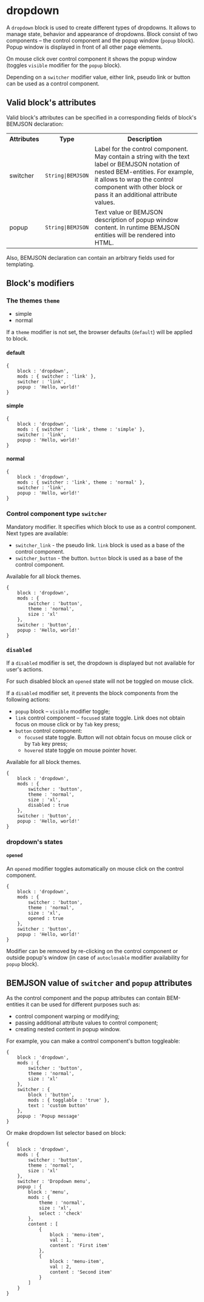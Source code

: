 # dropdown

A `dropdown` block is used to create different types of dropdowns.  It allows to manage state, behavior and appearance of dropdowns. Block consist of two components – the control component and the popup window (`popup` block). Popup window is displayed in front of all other page elements.

On mouse click over control component it shows the popup window (toggles `visible` modifier for the `popup` block).

Depending on a `switcher` modifier value, either link, pseudo link or button can be used as a control component.


## Valid block's attributes

Valid block's attributes can be specified in a corresponding fields of block's BEMJSON declaration:

<table>
    <tr>
        <th align="center">Attributes</th>
        <th align="center">Type</th>
        <th align="center">Description</th>
    </tr>
    <tr>
        <td>switcher</td>
        <td><code>String|BEMJSON</code></td>
        <td>Label for the control component. May contain a string with the text label or BEMJSON notation of nested BEM-entities. For example, it allows to wrap the control component with other block or pass it an additional attribute values.</td>
    </tr>
       <tr>
        <td>popup</td>
        <td><code>String|BEMJSON</code></td>
        <td>Text value or BEMJSON description of popup window content. In runtime BEMJSON entities will be rendered into HTML.</td>
    </tr>
</table>

Also, BEMJSON declaration can contain an arbitrary fields used for templating.


## Block's modifiers

### The themes `theme`

 * simple
 * normal

If a `theme` modifier is not set, the browser defaults (`default`) will be applied to block.

#### default

```bemjson
{
    block : 'dropdown',
    mods : { switcher : 'link' },
    switcher : 'link',
    popup : 'Hello, world!'
}
```


#### simple

```bemjson
{
    block : 'dropdown',
    mods : { switcher : 'link', theme : 'simple' },
    switcher : 'link',
    popup : 'Hello, world!'
}
```


#### normal

```bemjson
{
    block : 'dropdown',
    mods : { switcher : 'link', theme : 'normal' },
    switcher : 'link',
    popup : 'Hello, world!'
}
```


### Control component type `switcher`

Mandatory modifier. It specifies which block to use as a control component. Next types are available:

* `switcher_link` - the pseudo link. `link` block is used as a base of the control component. 
* `switcher_button` - the button. `button` block is used as a base of the control component. 

Available for all block themes.

```bemjson
{
    block : 'dropdown',
    mods : {
        switcher : 'button',
        theme : 'normal',
        size : 'xl'
    },
    switcher : 'button',
    popup : 'Hello, world!'
}
```


### `disabled`

If a `disabled` modifier is set, the dropdown is displayed but not available for user's actions.

For such disabled block an `opened` state will not be toggled on mouse click.

If a `disabled` modifier set, it prevents the block components from the following actions:

* `popup` block – `visible` modifier toggle;
* `link` control component – `focused` state toggle. Link does not obtain focus on mouse click or by `Tab` key press;
* `button` control component:
    * `focused` state toggle. Button will not obtain focus on mouse click or by `Tab` key press;
    * `hovered` state toggle on mouse pointer hover.

Available for all block themes.

```bemjson
{
    block : 'dropdown',
    mods : {
        switcher : 'button',
        theme : 'normal',
        size : 'xl',
        disabled : true
    },
    switcher : 'button',
    popup : 'Hello, world!'
}
```


### dropdown's states

#### `opened`

An `opened` modifier toggles automatically on mouse click on the control component.

```bemjson
{
    block : 'dropdown',
    mods : {
        switcher : 'button',
        theme : 'normal',
        size : 'xl',
        opened : true
    },
    switcher : 'button',
    popup : 'Hello, world!'
}
```


Modifier can be removed by re-clicking on the control component or outside popup's window (in case of `autoclosable` modifier availability for `popup` block).


## BEMJSON value of `switcher` and `popup` attributes 

As the control component and the popup attributes can contain BEM-entities it can be used for different purposes such as:

* control component warping or modifying;
* passing additional attribute values to control component;
* creating nested content in popup window.

For example, you can make a control component's button toggleable:

```bemjson
{
    block : 'dropdown',
    mods : {
        switcher : 'button',
        theme : 'normal',
        size : 'xl'
    },
    switcher : {
        block : 'button',
        mods : { togglable : 'true' },
        text : 'custom button'
    },
    popup : 'Popup message'
}
```


Or make dropdown list selector based on block:

```bemjson
{
    block : 'dropdown',
    mods : {
        switcher : 'button',
        theme : 'normal',
        size : 'xl'
    },
    switcher : 'Dropdown menu',
    popup : {
        block : 'menu',
        mods : {
            theme : 'normal',
            size : 'xl',
            select : 'check'
        },
        content : [
            {
                block : 'menu-item',
                val : 1,
                content : 'First item'
            },
            {
                block : 'menu-item',
                val : 2,
                content : 'Second item'
            }
        ]
    }
}
```
